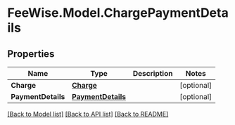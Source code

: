 # FeeWise.Model.ChargePaymentDetails

## Properties

Name | Type | Description | Notes
------------ | ------------- | ------------- | -------------
**Charge** | [**Charge**](Charge.md) |  | [optional] 
**PaymentDetails** | [**PaymentDetails**](PaymentDetails.md) |  | [optional] 

[[Back to Model list]](../README.md#documentation-for-models) [[Back to API list]](../README.md#documentation-for-api-endpoints) [[Back to README]](../README.md)

